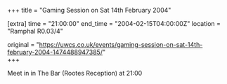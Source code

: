 +++
title = "Gaming Session on Sat 14th February 2004"

[extra]
time = "21:00:00"
end_time = "2004-02-15T04:00:00Z"
location = "Ramphal R0.03/4"

original = "https://uwcs.co.uk/events/gaming-session-on-sat-14th-february-2004-1474488947385/"    
+++

Meet in in The Bar (Rootes Reception) at 21:00

